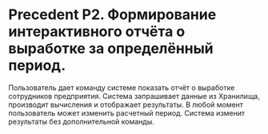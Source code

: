 Precedent P2. Формирование интерактивного отчёта о выработке за определённый период.
====================================================================================

Пользователь дает команду системе показать отчёт о выработке сотрудников предприятия.
Система запрашивает данные из Хранилища, производит вычисления и отображает результаты.
В любой момент пользователь может изменить расчетный период. Система изменит результаты
без дополнительной команды.

